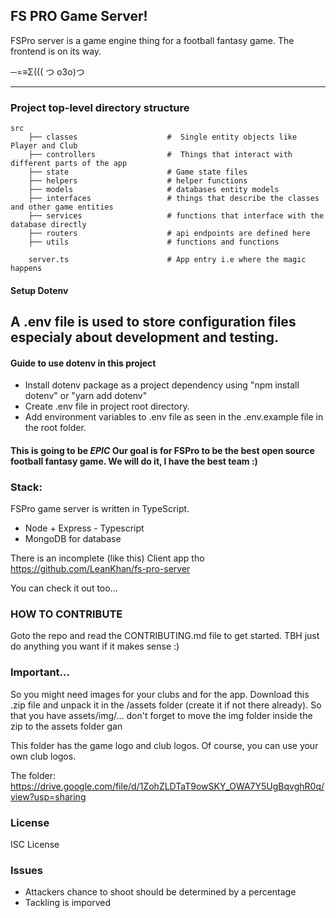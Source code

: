 ## FS PRO Game Server!

FSPro server is a game engine thing for a football fantasy game.
The frontend is on its way.

─=≡Σ((( つ o3o)つ

---

### Project top-level directory structure

```
src
    ├── classes                    #  Single entity objects like Player and Club
    ├── controllers                #  Things that interact with different parts of the app
    ├── state                      # Game state files
    ├── helpers                    # helper functions
    ├── models                     # databases entity models
    ├── interfaces                 # things that describe the classes and other game entities
    ├── services                   # functions that interface with the database directly
    ├── routers                    # api endpoints are defined here
    ├── utils                      # functions and functions

    server.ts                      # App entry i.e where the magic happens

```

#### Setup Dotenv

## A .env file is used to store configuration files especialy about development and testing.

#### Guide to use dotenv in this project

- Install dotenv package as a project dependency using "npm install dotenv" or "yarn add dotenv"
- Create .env file in project root directory.
- Add environment variables to .env file as seen in the .env.example file in the root folder.

<!-- ##### Test Driven
Tests are written with mocha, chai-http and chai. -->

#### This is going to be _EPIC_ Our goal is for FSPro to be the best open source football fantasy game. We will do it, I have the best team :)

### Stack:

FSPro game server is written in TypeScript.

- Node + Express - Typescript
- MongoDB for database

There is an incomplete (like this) Client app tho https://github.com/LeanKhan/fs-pro-server

You can check it out too...

### HOW TO CONTRIBUTE

Goto the repo and read the CONTRIBUTING.md file to get started.
TBH just do anything you want if it makes sense :)

### Important...

So you might need images for your clubs and for the app. Download this .zip file and unpack it in the /assets folder (create it if not there already).
So that you have assets/img/... don't forget to move the img folder inside the zip to the assets folder gan

This folder has the game logo and club logos. Of course, you can use your own club logos.

The folder: https://drive.google.com/file/d/1ZohZLDTaT9owSKY_OWA7Y5UgBqvghR0q/view?usp=sharing

### License

ISC License

### Issues

- Attackers chance to shoot should be determined by a percentage
- Tackling is imporved
